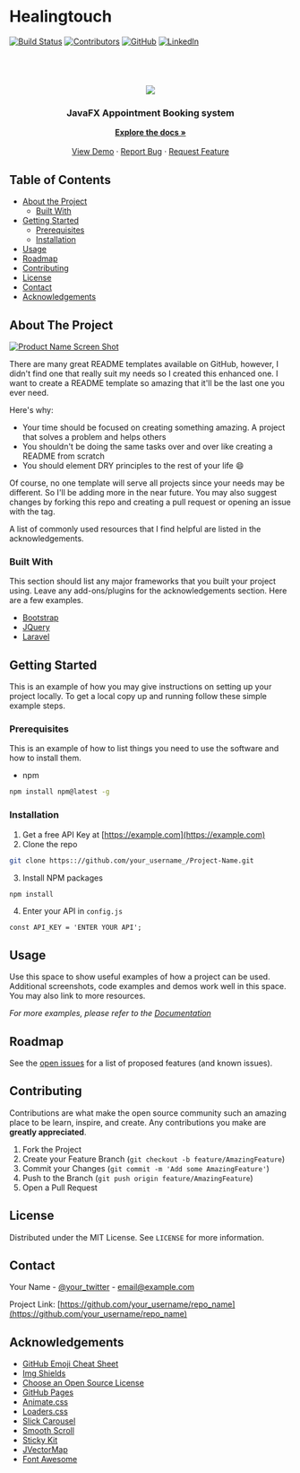 # Healingtouch

[![Build Status][build-shield]][build-url]
[![Contributors][contributors-shield]](https://github.com/mbelduque/Healingtouch/graphs/contributors)
<a href="https://github.com/mbelduque/Healingtouch/blob/master/LICENSE"><img alt="GitHub" src="https://img.shields.io/github/license/mbelduque/healingtouch.svg"></a>
[![LinkedIn][linkedin-shield]](https://www.linkedin.com/in/mauricio-belduque-guzman-925541137/)


<!-- PROJECT LOGO -->
<br />
<p align="center">
  <h1 align="center">
    <img src="https://github.com/mbelduque/Healingtouch/blob/master/src/com/healingtouch/resources/images/healingtouch.png">
</h1>
</p>
  <h3 align="center">JavaFX Appointment Booking system</h3>

  <p align="center">
    <a href="https://github.com/othneildrew/Best-README-Template"><strong>Explore the docs »</strong></a>
    <br />
    <br />
    <a href="https://github.com/othneildrew/Best-README-Template">View Demo</a>
    ·
    <a href="https://github.com/othneildrew/Best-README-Template/issues">Report Bug</a>
    ·
    <a href="https://github.com/othneildrew/Best-README-Template/issues">Request Feature</a>
  </p>
</p>



<!-- TABLE OF CONTENTS -->
## Table of Contents

* [About the Project](#about-the-project)
  * [Built With](#built-with)
* [Getting Started](#getting-started)
  * [Prerequisites](#prerequisites)
  * [Installation](#installation)
* [Usage](#usage)
* [Roadmap](#roadmap)
* [Contributing](#contributing)
* [License](#license)
* [Contact](#contact)
* [Acknowledgements](#acknowledgements)



<!-- ABOUT THE PROJECT -->
## About The Project

[![Product Name Screen Shot][product-screenshot]](https://example.com)

There are many great README templates available on GitHub, however, I didn't find one that really suit my needs so I created this enhanced one. I want to create a README template so amazing that it'll be the last one you ever need.

Here's why:
* Your time should be focused on creating something amazing. A project that solves a problem and helps others
* You shouldn't be doing the same tasks over and over like creating a README from scratch
* You should element DRY principles to the rest of your life :smile:

Of course, no one template will serve all projects since your needs may be different. So I'll be adding more in the near future. You may also suggest changes by forking this repo and creating a pull request or opening an issue with the tag.

A list of commonly used resources that I find helpful are listed in the acknowledgements.

### Built With
This section should list any major frameworks that you built your project using. Leave any add-ons/plugins for the acknowledgements section. Here are a few examples.
* [Bootstrap](https://getbootstrap.com)
* [JQuery](https://jquery.com)
* [Laravel](https://laravel.com)



<!-- GETTING STARTED -->
## Getting Started

This is an example of how you may give instructions on setting up your project locally.
To get a local copy up and running follow these simple example steps.

### Prerequisites

This is an example of how to list things you need to use the software and how to install them.
* npm
```sh
npm install npm@latest -g
```

### Installation

1. Get a free API Key at [https://example.com](https://example.com)
2. Clone the repo
```sh
git clone https:://github.com/your_username_/Project-Name.git
```
3. Install NPM packages
```sh
npm install
```
4. Enter your API in `config.js`
```JS
const API_KEY = 'ENTER YOUR API';
```



<!-- USAGE EXAMPLES -->
## Usage

Use this space to show useful examples of how a project can be used. Additional screenshots, code examples and demos work well in this space. You may also link to more resources.

_For more examples, please refer to the [Documentation](https://example.com)_



<!-- ROADMAP -->
## Roadmap

See the [open issues](https://github.com/othneildrew/Best-README-Template/issues) for a list of proposed features (and known issues).



<!-- CONTRIBUTING -->
## Contributing

Contributions are what make the open source community such an amazing place to be learn, inspire, and create. Any contributions you make are **greatly appreciated**.

1. Fork the Project
2. Create your Feature Branch (`git checkout -b feature/AmazingFeature`)
3. Commit your Changes (`git commit -m 'Add some AmazingFeature'`)
4. Push to the Branch (`git push origin feature/AmazingFeature`)
5. Open a Pull Request



<!-- LICENSE -->
## License

Distributed under the MIT License. See `LICENSE` for more information.



<!-- CONTACT -->
## Contact

Your Name - [@your_twitter](https://twitter.com/your_username) - email@example.com

Project Link: [https://github.com/your_username/repo_name](https://github.com/your_username/repo_name)



<!-- ACKNOWLEDGEMENTS -->
## Acknowledgements
* [GitHub Emoji Cheat Sheet](https://www.webpagefx.com/tools/emoji-cheat-sheet)
* [Img Shields](https://shields.io)
* [Choose an Open Source License](https://choosealicense.com)
* [GitHub Pages](https://pages.github.com)
* [Animate.css](https://daneden.github.io/animate.css)
* [Loaders.css](https://connoratherton.com/loaders)
* [Slick Carousel](https://kenwheeler.github.io/slick)
* [Smooth Scroll](https://github.com/cferdinandi/smooth-scroll)
* [Sticky Kit](http://leafo.net/sticky-kit)
* [JVectorMap](http://jvectormap.com)
* [Font Awesome](https://fontawesome.com)





<!-- MARKDOWN LINKS & IMAGES -->
<!-- https://www.markdownguide.org/basic-syntax/#reference-style-links -->
[build-shield]: https://img.shields.io/badge/build-passing-brightgreen.svg?style=flat-square
[build-url]: #
[contributors-shield]: https://img.shields.io/badge/contributors-1-orange.svg?style=flat-square
[contributors-url]: https://github.com/othneildrew/Best-README-Template/graphs/contributors
[license-shield]: https://img.shields.io/badge/license-MIT-blue.svg?style=flat-square
[license-url]: https://choosealicense.com/licenses/mit
[linkedin-shield]: https://img.shields.io/badge/-LinkedIn-black.svg?style=flat-square&logo=linkedin&colorB=555
[linkedin-url]: https://linkedin.com/in/othneildrew
[product-screenshot]: https://raw.githubusercontent.com/othneildrew/Best-README-Template/master/screenshot.png


